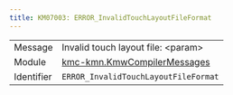 ```yaml
---
title: KM07003: ERROR_InvalidTouchLayoutFileFormat
---
```


|            |           |
|------------|---------- |
| Message    | Invalid touch layout file: &lt;param&gt; |
| Module     | [kmc-kmn.KmwCompilerMessages](kmc-kmn.kmwcompilermessages) |
| Identifier | `ERROR_InvalidTouchLayoutFileFormat` |


